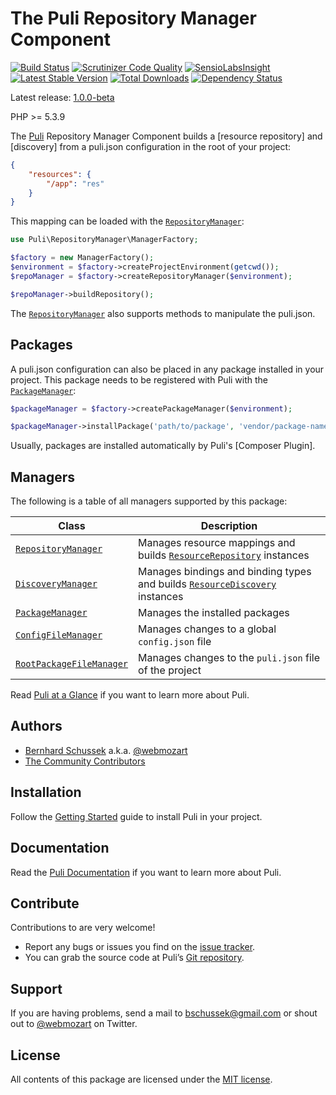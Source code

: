 The Puli Repository Manager Component
=====================================

[![Build Status](https://travis-ci.org/puli/repository-manager.svg?branch=master)](https://travis-ci.org/puli/repository-manager)
[![Scrutinizer Code Quality](https://scrutinizer-ci.com/g/puli/repository-manager/badges/quality-score.png?b=master)](https://scrutinizer-ci.com/g/puli/repository-manager/?branch=master)
[![SensioLabsInsight](https://insight.sensiolabs.com/projects/6505ed38-0d0f-4c8d-ac85-f343f8e135a9/mini.png)](https://insight.sensiolabs.com/projects/6505ed38-0d0f-4c8d-ac85-f343f8e135a9)
[![Latest Stable Version](https://poser.pugx.org/puli/repository-manager/v/stable.svg)](https://packagist.org/packages/puli/repository-manager)
[![Total Downloads](https://poser.pugx.org/puli/repository-manager/downloads.svg)](https://packagist.org/packages/puli/repository-manager)
[![Dependency Status](https://www.versioneye.com/php/puli:repository-manager/1.0.0/badge.svg)](https://www.versioneye.com/php/puli:repository-manager/1.0.0)

Latest release: [1.0.0-beta](https://packagist.org/packages/puli/repository-manager#1.0.0-beta)

PHP >= 5.3.9

The [Puli] Repository Manager Component builds a [resource repository] and
[discovery] from a puli.json configuration in the root of your project:

```json
{
    "resources": {
        "/app": "res"
    }
}
```

This mapping can be loaded with the [`RepositoryManager`]:

```php
use Puli\RepositoryManager\ManagerFactory;

$factory = new ManagerFactory();
$environment = $factory->createProjectEnvironment(getcwd());
$repoManager = $factory->createRepositoryManager($environment);

$repoManager->buildRepository();
```

The [`RepositoryManager`] also supports methods to manipulate the puli.json.

Packages
--------

A puli.json configuration can also be placed in any package installed in your
project. This package needs to be registered with Puli with the 
[`PackageManager`]:

```php
$packageManager = $factory->createPackageManager($environment);

$packageManager->installPackage('path/to/package', 'vendor/package-name');
```

Usually, packages are installed automatically by Puli's [Composer Plugin].

Managers
--------

The following is a table of all managers supported by this package:

Class                      | Description
-------------------------- | -------------
[`RepositoryManager`]      | Manages resource mappings and builds [`ResourceRepository`] instances
[`DiscoveryManager`]       | Manages bindings and binding types and builds [`ResourceDiscovery`] instances
[`PackageManager`]         | Manages the installed packages
[`ConfigFileManager`]      | Manages changes to a global `config.json` file
[`RootPackageFileManager`] | Manages changes to the `puli.json` file of the project

Read [Puli at a Glance] if you want to learn more about Puli.

Authors
-------

* [Bernhard Schussek] a.k.a. [@webmozart]
* [The Community Contributors]

Installation
------------

Follow the [Getting Started] guide to install Puli in your project.

Documentation
-------------

Read the [Puli Documentation] if you want to learn more about Puli.

Contribute
----------

Contributions to are very welcome!

* Report any bugs or issues you find on the [issue tracker].
* You can grab the source code at Puli’s [Git repository].

Support
-------

If you are having problems, send a mail to bschussek@gmail.com or shout out to
[@webmozart] on Twitter.

License
-------

All contents of this package are licensed under the [MIT license].

[Puli]: http://puli.io
[Bernhard Schussek]: http://webmozarts.com
[The Community Contributors]: https://github.com/puli/repository-manager/graphs/contributors
[Getting Started]: http://docs.puli.io/en/latest/getting-started.html
[Puli Documentation]: http://docs.puli.io/en/latest/index.html
[Puli at a Glance]: http://docs.puli.io/en/latest/at-a-glance.html
[issue tracker]: https://github.com/puli/issues/issues
[Git repository]: https://github.com/puli/repository-manager
[@webmozart]: https://twitter.com/webmozart
[MIT license]: LICENSE
[`RepositoryManager`]: http://api.puli.io/latest/class-Puli.RepositoryManager.Repository.RepositoryManager.html
[`PackageManager`]: http://api.puli.io/latest/class-Puli.RepositoryManager.Package.PackageManager.html
[`DiscoveryManager`]: http://api.puli.io/latest/class-Puli.RepositoryManager.Discovery.DiscoveryManager.html
[`ConfigFileManager`]: http://api.puli.io/latest/class-Puli.RepositoryManager.Config.ConfigFile.ConfigFileManager.html
[`RootPackageFileManager`]: http://api.puli.io/latest/class-Puli.RepositoryManager.Package.PackageFile.RootPackageFileManager.html
[`ResourceRepository`]: http://api.puli.io/latest/class-Puli.Repository.Api.ResourceRepository.html
[`ResourceDiscovery`]: http://api.puli.io/latest/class-Puli.Discovery.Api.ResourceDiscovery.html
